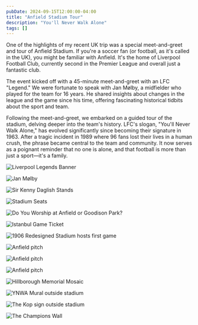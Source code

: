 ```yaml
---
pubDate: 2024-09-15T12:00:00-04:00
title: "Anfield Stadium Tour"
description: "You'll Never Walk Alone"
tags: []
---
```


One of the highlights of my recent UK trip was a special meet-and-greet and tour of Anfield Stadium. If you're a soccer fan (or football, as it's called in the UK), you might be familiar with Anfield. It's the home of Liverpool Football Club, currently second in the Premier League and overall just a fantastic club.

The event kicked off with a 45-minute meet-and-greet with an LFC "Legend." We were fortunate to speak with Jan Mølby, a midfielder who played for the team for 16 years. He shared insights about changes in the league and the game since his time, offering fascinating historical tidbits about the sport and team.

Following the meet-and-greet, we embarked on a guided tour of the stadium, delving deeper into the team's history. LFC's slogan, "You'll Never Walk Alone," has evolved significantly since becoming their signature in 1963. After a tragic incident in 1989 where 96 fans lost their lives in a human crush, the phrase became central to the team and community. It now serves as a poignant reminder that no one is alone, and that football is more than just a sport—it's a family.

<!-- TODO: Consider other image treatments -->

![Liverpool Legends Banner](../../../images/writing/anfield-tour/anfield_tour-01.jpg)

![Jan Mølby](../../../images/writing/anfield-tour/anfield_tour-02.jpg)

![Sir Kenny Daglish Stands](../../../images/writing/anfield-tour/anfield_tour-03.jpg)

![Stadium Seats](../../../images/writing/anfield-tour/anfield_tour-04.jpg)

![Do You Worship at Anfield or Goodison Park?](../../../images/writing/anfield-tour/anfield_tour-05.jpg)

![Istanbul Game Ticket](../../../images/writing/anfield-tour/anfield_tour-06.jpg)

![1906 Redesigned Stadium hosts first game](../../../images/writing/anfield-tour/anfield_tour-07.jpg)

![Anfield pitch](../../../images/writing/anfield-tour/anfield_tour-08.jpg)

![Anfield pitch](../../../images/writing/anfield-tour/anfield_tour-09.jpg)

![Anfield pitch](../../../images/writing/anfield-tour/anfield_tour-10.jpg)

![Hillborough Memorial Mosaic](../../../images/writing/anfield-tour/anfield_tour-11.jpg)

![YNWA Mural outside stadium](../../../images/writing/anfield-tour/anfield_tour-12.jpg)

![The Kop sign outside stadium](../../../images/writing/anfield-tour/anfield_tour-13.jpg)

![The Champions Wall](../../../images/writing/anfield-tour/anfield_tour-14.jpg)

